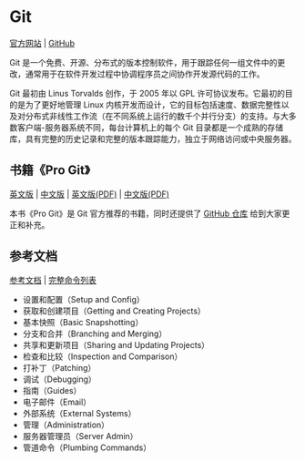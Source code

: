 # Git

[官方网站](https://git-scm.com) | [GitHub](https://github.com/git)

Git 是一个免费、开源、分布式的版本控制软件，用于跟踪任何一组文件中的更改，通常用于在软件开发过程中协调程序员之间协作开发源代码的工作。

Git 最初由 Linus Torvalds 创作，于 2005 年以 GPL 许可协议发布。它最初的目的是为了更好地管理 Linux 内核开发而设计，它的目标包括速度、数据完整性以及对分布式非线性工作流（在不同系统上运行的数千个并行分支）的支持。与大多数客户端-服务器系统不同，每台计算机上的每个 Git 目录都是一个成熟的存储库，具有完整的历史记录和完整的版本跟踪能力，独立于网络访问或中央服务器。

## 书籍《Pro Git》

[英文版](https://git-scm.com/book/en/v2) | [中文版](https://git-scm.com/book/zh/v2) | [英文版(PDF)](./res/progit2-en-2.1.360.pdf) | [中文版(PDF)](./res/progit2-zh-2.1.62.pdf)

本书《Pro Git》是 Git 官方推荐的书籍，同时还提供了 [GitHub 仓库](https://github.com/progit) 给到大家更正和补充。

## 参考文档

[参考文档](https://git-scm.com/docs) | [完整命令列表](https://git-scm.com/docs/git#_git_commands)

- 设置和配置（Setup and Config）
- 获取和创建项目（Getting and Creating Projects）
- 基本快照（Basic Snapshotting）
- 分支和合并（Branching and Merging）
- 共享和更新项目（Sharing and Updating Projects）
- 检查和比较（Inspection and Comparison）
- 打补丁（Patching）
- 调试（Debugging）
- 指南（Guides）
- 电子邮件（Email）
- 外部系统（External Systems）
- 管理（Administration）
- 服务器管理员（Server Admin）
- 管道命令（Plumbing Commands）
